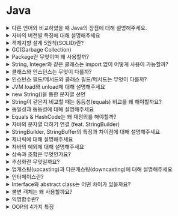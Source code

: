 # Java
<details>
<summary>다른 언어와 비교하였을 때 Java의 장점에 대해 설명해주세요.</summary>

<br>

- 플랫폼에 구애받지 않고 JVM이 설치된 모든 장치에서 동작한다.
    - 운영체제의 영향이 없이 동작하며 멀티 스레드를 지원하지 않는 OS에서도 자바 언어를 사용하면 멀티스레드를 구현할 수 있다.
- 객체지향 언어이다.
- 수많은 개발자와 레퍼런스가 있어 문제가 발생하였을 때, 트러블슈팅을 하기 쉽다.
- 디버깅하는 실행 속도를 개선하기 위해 JIT 컴파일러가 사용된다.
- GC(가비지 컬렉션)이 존재하여 객체의 소멸을 스스로 해준다.

단점

- 실행 속도가 다른 언어보다 느리다.
- 다른 언어와 비교했을 때 소스코드의 길이가 길다.
- GC가 언제 어떻게 작동될지 아무도 모르기 때문에 중간에 끊김 현상이 발생할 수 있어 실시간 응용 시스템으로 부적합하다

[Java의 장단점](https://okeybox.tistory.com/131)

</details>


<details>
<summary>자바의 버전별 특징에 대해 설명해주세요</summary>

<br>

자바8: 람다, 인터페이스의 default method, stream api, **Null 처리 Optional** 등이 추가됨

자바9: 인터페이스 내에서 private 메서드 사용이 가능

자바10: 타입 추론 변수 var 추가, 병렬 처리 GC, 개별 스레드로 분리된 Stop the world등이 추가됐다.

- 기존에는 Stop-The-World 가 발생하면 GC 를 실행하는 쓰레드를 제외한 나머지 쓰레드는 모두 작업을 멈춘다. GC 작업을 완료한 이후에야 중단했던 작업을 다시 시작한다. 근데 이게 개별 쓰레드로 분리되어서 Stop-The-World 시간이 개선된것 같다.

자바 11: String 메서드 추가(`strip()`, `isBlank()`, `lines()`, `repeat()`), 람다 파라미터로 var사용

자바 12~14: 스위치 표현식 개선 (표현식에서 값 반환 가능)

[java 버전별 차이 & 특징](https://velog.io/@ljo_0920/java-%EB%B2%84%EC%A0%84%EB%B3%84-%EC%B0%A8%EC%9D%B4-%ED%8A%B9%EC%A7%95)

</details>


<details>
<summary>객체지향 설계 5원칙(SOLID)란?</summary>

<br>

SRP(Single Responsibility Principle, 단일 책임 원칙)

- 작성된 클래스는 하나의 기능만 가지며 클래스가 제공하는 모든 서비스는 그 하나의 책임을 수행하는데 집중되어야 한다.

OCP(Open Close Principle, 개방폐쇄의 원칙)

- 소프트웨어의 구성요소는 확장에 열려있고 변경에는 닫혀있다. 변경을 위한 비용은 가능하면 줄이고 확장을 위한 비용은 극대화해야한다.
- 요구사항의 변경이나 추가 사항이 발생하여도 기존 구성요소는 수정이 일어나지 말아야 하며, 기존 구성요소를 쉽게 확장해서 재사용할 수 있어야 한다.

LSP(The Liskov Substitution Principle, 리스코프 치환의 원칙)

- 서브 타입은 언제나 기반 타입과 호환될 수 있어야 한다.
- 상속은 궁극적으로 다형성을 통한 확장성을 목표로 한다. LSP도 서브클래스가 확장에 대한 인터페이스를 준수해야함을 의미한다.

ISP(Interface Segregation Principle, 인터페이스 분리의 원칙)

- 한 클래스는 자신이 사용하지 않는 인터페이스는 구현하지 말아야 한다. → 다른 크랠스에 종속될 때는 가능한 최소한의 인터페이스만을 사용해야 한다.

DIP(Dependency Inversion Principle, 의존성 역전의 원칙)

- 하위 레벨 모듈의 변경이 상위 레벨 모듈의 변경을 요구하는 위치 관계를 끊는 의미의 역전이다.
- **저수준 모듈이 고수준 모듈에 의존하게 되는 것을 의미한다.**
- 추상화에 의존하고 구체화에 의존하면 안 된다. 즉, 하위 모듈이 상위 모듈에서 정의한 추상 타입(인터페이스)에 의존하여야 한다.

</details>


<details>
<summary>GC(Garbage Collection)</summary>

<br>

`stop-the-world`란, GC을 실행하기 위해 JVM이 애플리케이션 실행을 멈추는 것이다.

- stop-the-world가 발생하면 GC를 실행하는 쓰레드를 제외한 나머지 쓰레드는 모두 작업을 멈춘다.

GC는 두 가지 가설 아래에서 만들어졌다.

- 대부분의 객체는 금방 접근 불가능 상태(unreachable)가 된다.
- 오래된 객체에서 젊은 객체로의 참조는 아주 적게 존재한다.

이러한 가설에 의해 GC는 Young, Old영역으로 나눠서 동작하게 된다.

- Young 영역(Yong Generation 영역): 새롭게 생성한 객체의 대부분이 여기에 위치한다. 대부분의 객체가 금방 접근 불가능 상태가 되기 때문에 매우 많은 객체가 Young 영역에 생성되었다가 사라진다. 이 영역에서 객체가 사라질때 Minor GC가 발생한다고 말한다.
- Old 영역(Old Generation 영역): 접근 불가능 상태로 되지 않아 Young 영역에서 살아남은 객체가 여기로 복사된다. 대부분 Young 영역보다 크게 할당하며, 크기가 큰 만큼 Young 영역보다 GC는 적게 발생한다. 이 영역에서 객체가 사라질 때 Major GC(혹은 Full GC)가 발생한다고 말한다.

Young영역은 Eden영역과 2개의 Survivor영역으로 나뉜다. 동작은 아래와 같다.

- 새로 생성한 대부분의 객체는 Eden 영역에 위치한다.
- Eden 영역에서 GC가 한 번 발생한 후 살아남은 객체는 Survivor 영역 중 하나로 이동된다.
- Eden 영역에서 GC가 발생하면 이미 살아남은 객체가 존재하는 Survivor 영역으로 객체가 계속 쌓인다.
- 하나의 Survivor 영역이 가득 차게 되면 그 중에서 살아남은 객체를 다른 Survivor 영역으로 이동한다. 그리고 가득 찬 Survivor 영역은 아무 데이터도 없는 상태로 된다.
- 이 과정을 반복하다가 계속해서 살아남아 있는 객체는 Old 영역으로 이동하게 된다.

> Survivor 영역 중 하나는 반드시 비어 있는 상태로 남아 있어야 한다.
>

Old 영역은 기본적으로 데이터가 가득 차면 GC를 실행한다. GC 방식에 따라서 처리 절차가 달라지므로, 어떤 GC 방식이 있는지 살펴보면 이해가 쉬울 것이다. GC 방식은 JDK 7을 기준으로 5가지 방식이 있다.

- Serial GC
  - CPU코어가 하나만 있을 때 사용하기 위해 만든 방식이라 성능이 많이 떨어져서 절대 사용하면 안된다
  - Old 영역의 GC는 `mark-sweep-compact`이라는 알고리즘을 사용
    1. Old 영역에 살아 있는 객체를 식별(Mark)
    2. 힙(heap)의 앞 부분부터 확인하여 살아 있는 것만 남긴다(Sweep)
    3. 각 객체들이 연속되게 쌓이도록 힙의 가장 앞 부분부터 채워서 객체가 존재하는 부분과 객체가 없는 부분으로 나눈다(Compaction)
- Parallel GC
  - Serial과 동작 알고리즘은 같으나 GC를 처리하는 쓰레드가 여러개라 더 빠르다.
- Parallel Old GC(Parallel Compacting GC)
  - `Mark-Summary-Compaction`단계를 거친다.
    - Summary 단계는 앞서 GC를 수행한 영역에 대해서 별도로 살아 있는 객체를 식별한다
- Concurrent Mark & Sweep GC(이하 CMS)
  - 동작은 과정
    1. Initial Mark 단계에서는 클래스 로더에서 가장 가까운 객체 중 살아 있는 객체만 찾는 것으로 끝내서 stop the world가 매우 짧다.
    2. Concurrent Mark 단계에서는 방금 살아있다고 확인한 객체에서 참조하고 있는 객체들을 따라가면서 확인한다. 이 단계의 특징은 다른 스레드가 실행 중인 상태에서 동시에 진행된다는 것이다.
    3. Concurrent Sweep 단계에서는 쓰레기를 정리하는 작업을 실행한다. 이 작업도 다른 스레드가 실행되고 있는 상황에서 진행한다.
  - CMS GC는 stop the world가 짧다는 장점이 있으나 아래의 단점이 존재한다.
    - 다른 GC 방식보다 메모리와 CPU를 더 많이 사용한다.
    - Compaction 단계가 기본적으로 제공되지 않는다.
- G1(Garbage First) GC
  - G1 GC는 Young 영역과 Old 영역에 대해서는 잊는 것이 좋다.
  - G1 GC는 바둑판의 각 영역에 객체를 할당하고 GC를 실행한다. 그러다가, 해당 영역이 꽉 차면 다른 영역에서 객체를 할당하고 GC를 실행한다.
    - 앞서 동작한 Young의 세가지 영역에서 데이터가 Old 영역으로 이동하는 단계가 사라진 GC 방식이다.
  - G1 GC의 가장 큰 장점은 성능이다. 지금까지 설명한 어떤 GC 방식보다도 빠르다.

[NAVER D2](https://d2.naver.com/helloworld/1329)

</details>


<details>
<summary>Package란 무엇이며 왜 사용할까?</summary>

<br>

패키지는 관련된 클래스 코드들을 모어서 관리하기 위해 사용한다.
패키지 분리를 통해 필요한 클래스 파일들을 쉽게 찾을 수 있으며, 각각의 프로젝트나 소프트웨어간의 코드 충돌을 방지할 수 있다. 또한 배포할 때 관련된 코드들을 묶어서 배포하고 재사용할 수 있다.

> 모든 패키지의 이름은 소문자로 관리하는 것이 관례이며 패키지 명은 일반적으로 도메인명을 사용하는 것이 관례이다.

</details>

<details>
<summary>String, Integer와 같은 클래스는 import 없이 어떻게 사용이 가능할까?</summary>

<br>

자바는 빌드를 하며 빌트인 패키지를 자동으로 import한다. String, Integer, System과 같은 클래스가 속해있는 java.lang은 해당 클래스에 해당하여 자동으로 import한다.

</details>


<details>
<summary>클래스와 인스턴스는 무엇이 다를까?</summary>

<br>

- 클래스는 인스턴스를 생성하기위한 template으로 클래스 자체만으로는 상태가 없다.
- 인스턴스는 클래스를 통해 실체화된 객체이다. 클래스와 다르게 실체화가 되었기에 상태를 갖고 있다.

</details>


<details>
<summary>인스턴스 필드/메서드와 클래스 필드/메서드는 무엇이 다를까?</summary>

<br>

- 인스턴스
  - 필드 - **인스턴스의 상태를 갖는 변수**를 인스턴스 필드라 한다.
  - 메서드 -  인스턴스가 생성된 이후에 호출이 가능하며 인스턴스의 상태(필드)를 변경하는 메서드를 의미한다.
- 클래스
  - 필드 - 여러 **인스턴스에서 공유하는 정보를 클래스 필드**라 한다. 즉, static 키워드가 붙은 공유되는 필드를 클래스 필드라 한다.
  - 메서드 - 클래스 메서드는 인스턴스 상태와 관련 없이, **인스턴스가 생성되지 않아도 호출이 가능한 클래스**를 뜻한다. 즉, static이 붙은 메서드를 클래스 필드라 한다.

</details>


<details>
<summary>JVM load와 unload에 대해 설명해주세요</summary>

<br>

JVM Load는 클래스가 필요한 시점에 동적으로 클래스의 바이트코드를 읽어 메모리에 할당하는 과정을 뜻한다.

JVM Unload는 클래스가 더 이상 사용되지 않아 메모리에서 클래스를 해제하는 과정을 의미한다.

</details>


<details>
<summary>new String()을 통한 문자열 선언</summary>

<br>

```java
String string1 = "abc";
String string2 = new String("abc");
```

위의 코드는 String class를 만드는 두가지 방법을 나타낸다. 두가지 방법은 보기에는 같은 결과가 나온다고 생각할 수 있지만 내부적으로는 다른 결과를 낸다. string1과 string2는 스트링 풀(String pool)에 있는 같은 객체를 바라보게 된다. 반면에 `new String()`을 통해 생성한 string3의 경우는 힙 메모리에 새로운 인스턴스를 만들어 관리를 하게 된다. 예시 코드를 작성하여 수행해보면 다음과 같은 결과가 나온다.

```java
public class StringTest {

	public static void main(String[] args) {
		String string1 = new String("abc");
		String string2 = new String("abc");

		System.out.println(string1 == string2); // false

		String string3 = "abc";
		String string4 = "abc";

		System.out.println(string3 == string4); // true
	}
}
```

위의 코드의 경우 `new String` 을 사용하여 새로운 인스턴스를 생성한 string1, string2의 경우는 서로 다른 주소값을 가르켜 false라는 결과를 반환한다. 반면에 스트링 풀의 주소만을 가르키며 생성한 string3, string4의 경우는 값이 같다는 결과가 나오게 된다.

</details>


<details>
<summary>String이 같은지 비교할 때는 동등성(equals) 비교를 왜 해야할까요?</summary>

<br>

```java
public class StringTest {

	public static void main(String[] args) {
		String string1 = "abc";
		String string2 = "abc";

		System.out.println(string3.equals(string4)); // true
	}
}
```

string1과 string2는 같은 객체를 바라본다는데 어째서 둘을 비교할 때 동일성(==)이 아닌 동등성(equals)으로 같은지 체크할까? Java8 이후로는 `String string1 = "abc"`와 같이 선언한 내용도 GC의 지시 대상이 되어서 다른 객체가 될 수 있다. 그래서 String 객체들의 비교는 동일성이 아닌 동등성으로 체크한다.

</details>


<details>
<summary>동일성과 동등성에 대해 설명해주세요</summary>

<br>

동일성(==)은 객체가 참조하고 있는 주소 값을 비교하는 것이며 동등성(equals)는 equals를 통해 정의된 값에 따라 비교를 하는 것이다. 객체들의 최상위 클래스 Object는 기본적으로 equals가 주소 값을 비교하는 동일성 체크와 동일하며여 우리는 객체의 equals재정의를 통해 내부 값이 같으면 두 객체가 동등하다고 판단할 수록 할 수 있다.

</details>


<details>
<summary>Equals & HashCode는 왜 재정의를 해야할까?</summary>

<br>

객체들의 최상위 클래스 Object는 기본적으로 equals가 주소 값을 비교하는 동일성 체크와 동일하며여 우리는 객체의 equals재정의를 통해 내부 값이 같으면 두 객체가 논리적으로 동등하다고 판단할 수록 할 수 있다.

그렇다면 HashCode는 왜 재정의를 해야할까?

Object의 명세서에는 `equals(Object)가 두 객체를 같다고 판단했다면, 두 객체의 hashCode는 똑같은 값을 반환해야 한다.` 라는 조항이 존재합니다. 이를 위해 우리는 equals를 재정의할 때는 hashCode도 반드시 재정의해야 한다.

</details>

<details>
<summary>자바의 문자열 더하기 연결 (feat. StringBuilder)</summary>

<br>

- String은 불변하기(immutable)이기 때문에 String과 String을 더하면 새로운 String 객체를 생성한다. 따라서 String과 String을 더하는 시점에 메모리 할당과 메모리 해제가 계속 발생한다.
- StringBuilder는 String과 다르게 기존 데이터에 새로운 데이터를 더하는 방식을 취하기 때문에 속도가 더 빠르다.
- 따라서 긴 문자열을 더하는 상황이 발생하는 경우 StringBuilder를 활용해 구현한다.

String은 final로 만들어져 인스턴스의 값은 한번 생성하면 변경이 불가능합니다. 그래서 concat과 문자열 덧셈 과 같이 string의 값을 변경하려고 한다면 기존 인스턴스는 남아있고 남아있는 기존 인스턴스를 사용하여 새로운 인스턴스를 만들게 되어 메모리 낭비가 발생합니다.

> Java8이후로는 `"ab+"bc"+"cd"`와 같은 문자열 더하기 연산을 한다면 내부적으로 컴파일시 최적화를 해줍니다. Java8에서는 `StringBuilder` 가 최적화를 해주며, Java11의 경우 `StringConcatFactory` 가 최적화를 해줍니다. Java8에서 자동으로 컴파일시점에 최적화를 해준 `StringBuilder` 는 + 를 할 때마다 StringBuilder를 생성하여 문자열을 합쳐주고 다시 String으로 반환을 하여 +연산을 할 때마다 각각의 StringBuilder를 선언을 해주는 단점이 존재하였습니다. 그래서 Java11부터 새로운 방법 `StringConcatFactory`로 변경되었습니다. `StringBuilder`와 `StringConcatFactory` 의 차이점을 간단히 설명하자면 `StringBuilder`는 +를 할 때마다 하나의 String객체를 반환하는 반면에 `StringConcatFactory`는 최종 상태에서만 String을 만들어줍니다.
>

앞서 말했듯이 JVM이 컴파일 시점에 스스로 String연결을 최적화를 해줍니다. 하지만 최적화는 항상 해주는 것이 아니라 해주지 않는 경우도 존재합니다. 그래서 우리는 긴 문자열들을 더할 때는 `StringBuilder`
, `StringBuffer`를 사용하여 직접 낭비를 줄일 수 있습니다.

</details>


<details>
<summary>StringBuilder, StringBuffer의 특징과 차이점에 대해 설명해주세요</summary>

<br>

- 둘 다 내부적으로 가변적인 `char[]`를 멤버 변수로 가집니다.
- 새로운 인스턴스를 생성하지 않고 `char[]`를 변경할 수 있어서 문자열을 여러번 연결하거나 변경할 때 사용하면 유용합니다.
- 출력은 나중에 `toString()` 메서드로 String반환을 해주면 됩니다.
- StringBuilder와 StringBuffer는 `char[]` (character buffer)를 갖는 공통점이 있으나 StringBuffer는 multi-thread환경에서 동기화(synchronization)가 보장됩니다.
- 그래서 single thread 프로그래밍의 경우는 StringBuilder사용을 권장하며 multi-thread환경에서는 StringBuffer를 사용을 권장한다.

</details>


<details>
<summary>제너릭에 대해 설명해주세요</summary>

<br>

- 제네릭은 클래스나 메소드에서 사용할 내부 데이터 타입을 컴파일 시에 미리 지정하는 방법입니다.
- List와 같이 다양한 종류의 데이터를 관리하는 경우 데이터의 타입을 특정 타입으로 고정할 수 있다.

### Generic의 장점

- 제네릭을 사용하면 잘못된 타입이 들어올 수 있는 것을 컴파일 단계에서 방지할 수 있다.
- 특정 타입으로 제한함으로써 타입 안정성을 제공한다.
- 타입 체크와 형변환을 생략할 수 있으므로 코드가 간결해 진다.
  - 클래스 외부에서 타입을 지정해주기 때문에 따로 타입을 체크하고 변환해줄 필요가 없다. 즉, 관리하기가 편하다.
- 비슷한 기능을 지원하는 경우 코드의 재사용성이 높아진다.

</details>

<details>
<summary>자바의 예외에 대해 설명해주세요</summary>

<br>

![Untitled](img/java/img.png)

## Checked Exception

- Exception을 상속하며 Checked Exceptoin 또는 Compile Time Exception이라고 한다.
- 컴파일 시점에서 Exceptoin을 catch하는지 확인한다.
  - **컴파일 시점에 Exception에 대한 처리(try/catch)를 하지 않을 경우 컴파일 에러가 발생**한다.
- Exception이 발생하는 메소드에서 throws 예약어를 활용해 Exception을 호출 메소드에 전달해야 한다.

## Unchecked Exception

- RuntimeException을 상속하며 Runtime Time Exception이라고 한다.
- 컴파일 시점에 Exception을 catch하는지 확인하지 않아 컴파일 시점에 예외 여부를 확인할 수 없다.
- Exception이 발생하는 메소드에서 throws 예약어를 활용해 Exception을 처리할 필요가 없다. 하지만 처리해도 무방하다.

## Java Exception

- `Error` : 애플리케이션이 정상적으로 동작하는데 심각한 문제가 있는 경우
- `Exception` : 비즈니스 로직 상에서 에러가 발생하는 경우 사용한다. Exception을 사용하는 경우 컴파일 시점에 Exception을 확인할 수 있다. Checked Exception이라고도 한다.
- `RuntimeException` : NumberFormatException과 같이 Runtime 시에 발생하는 에러를 처리하는데 사용한다. Unchecked Exception이라고도 한다.

## 예외 처리 방법

[Java 예외(Exception) 처리에 대한 작은 생각](https://www.nextree.co.kr/p3239/)

- 예외 처리 회피
- 예외 복구
- 예외 전환

</details>

<details>
<summary>상속과 조합은 무엇인가요?</summary>

<br>

## 1. 상속이란?

```java
import java.util.ArrayList;

import lotto.dto.LottoResult;

public class Lottos extends ArrayList<Lotto> {
    public LottoResults match(Lotto winningLotto) {
        LottoResults lottoResults = new LottoResults();
        this.stream()
            .map(lotto -> new LottoResult(
            lotto.getCorrectCount(winningLotto.getNumbers())))
            .forEach(lottoResults::add);
        return lottoResults;
    }
}
```

기존에 정의되어 있는 클래스의 필드와 메서드를 물려받아 새로운 클래스를 생성하는 기법이다.

### 상속의 이점

- 중복 코드의 제거와 기능 확장을 쉽게 할 수 있다.
  - 부모 클래스의 메서드를 사용할 때는 메서드 앞에 클래스 참조를 붙이지 않고  사용할 수 있다. (이것은 앞에 `super`가 생략된 것이다.)
- 클래스들의 계층적인 구조를 만들 수 있다.

### 상속의 문제점

- 하위 클래스가 상위 클래스의 구현에 의존하여 변경에 취약하다. (상위 클래스의 영향을 받음)
  - 부모 클래스의 구현을 변경하면 많은 자식 클래스들을 모두 변경해줘야 하는 상황이 생길 수 있다.
- 상위 클래스의 모든 퍼블릭 메서드가 하위 클래스에도 반드시 노출된다.
  - 불필요한 메서드도 상속받는 문제가 발생한다.

## 2. 조합이란?

```java
import java.util.List;

import lotto.dto.LottoResult;

public class Lottos {
    private List<Lotto> lottos;

    public Lottos(List<Lotto> lottos) {
        this.lottos = lottos;
    }

    public LottoResults match(Lotto winningLotto) {
        LottoResults lottoResults = new LottoResults();
        lottos.stream()
                .map(lotto -> new LottoResult(lotto.getCorrectCount(winningLotto.getNumbers())))
                .forEach(lottoResults::add);
        return lottoResults;
    }
}
```

조합은 전체를 표현하는 클래스가 부분을 표현하는 객체를 포함해서 부분 객체의 코드를 재사용하는 방법이다.

### 조합의 이점

- 상속과 달리 부분 객체의 내부 구현이 공개되지 않는다.
- 메서드 호출하는 방식으로 퍼블릭 인터페이스에 의존해서 부분 객체의 내부 구현이 변경되어도 비교적 안전하다.
- 부분 객체의 모든 퍼블릭 메서드를 공개하지 않아도 된다.

## 3. 상속보다는 무조건 조합이 좋은가?

상속을 무조건 사용하지 말기보다는 내가 사용을 할 때, 내가 어떠한 이유로 상속을 사용하는지 확실하게 알고 사용해야 합니다.

상속의 목적에는 서브타이핑과 서브 클래싱이 존재한다.

- 서브타이핑 - 다형적인 계층구조로 구현, 부모와 자식 행동이 호환된다.
- 서브클래싱 - 다른 클래스의 코드를 재사용, 부모와 자식 행동이 호환되지 않는다.

이 목적을 생각하며 상속을 고려하기 전에는 두 객체가 서로 Is-a 관계인지, 클라이언트 관점에서 두 객체가 동일한 행동을 할 것이라 기대하는지 고려해봐야 한다.

→ 두가지 질문에 모두 yes일 경우에만 상속을 고려해야한다.

## 4. 정리

- 단순히 코드를 재사용하며 중복코드를 줄이고 싶다면 상속보다는 조합을 고려해야한다.
- 동일하게 행동하는 인스턴스들을 그룹화 할 경우 상속을 고려할 수 있다.

[[10분 테코톡] 클레이의 상속과 조합](https://www.youtube.com/watch?v=U4OSS4jJ9ns)

</details>

<details>
<summary>추상화란 무엇일까요?</summary>

<br>

- 추상화란 내부의 동작(How)를 감추고 무엇(What)을 하는지만 드러내어 사용자들이 구현이 아닌 인터페이스에 의존하도록 하는 방법이다.
- 추상화는 어떤 양상, 세부 사항, 구조를 좀 더 명확하게 이해하기 위해 특정 절차나 물체를 의도적으로 생략하거나 감춤으로써 복잡도를 극복하는 방법이다.
- 공통의 속성이나 기능을 묶어 이름을 붙이는 것, 객체 지향 관점에 클래스를 정의하는 것을 추상화 라고 할 수 있다. 즉, 불필요한 부분을 생략하고 객체의 속석 중 가장 중요한 것에만 중점을 두어 개략화 하는 것으로 모델화 하는 것으로 데이터의 공통된 성질을 추출하여 슈퍼 클래스를 선정하는 개념이다.

### 추상화의 장점

- 코드의 재사용성(확장성)의 증가
- 생산성 증가
- 유지보수성 향상

### 추상화의 단점

- 확장성은 늘어나지만 복잡해질 수 있다.

</details>


<details>
<summary>업캐스팅(upcasting)과 다운캐스팅(downcasting)에 대해 설명해주세요</summary>

<br>

### 업캐스팅

- 하위 클래스를 상위 클래스로 타입을 변환하는 것을 의미한다.
- e.g. List<Integer> integers = new ArrayList<>();

### 다운캐스팅

- 상위 클래스를 하위 클래스의 타입으로 변환하는 것을 의미한다.
- 업 케이스팅 된 인스턴스 변수에서 하위 클래스의 메서드를 사용하기 위해서는 다운캐스팅을 해야한다.
- e.g.

    ```java
    Vehicle myCar = new Car();
    
    if (myCar instanceof Car) {
       // 1. 강제 형변환
       Car myCar1 = (Car)myCar;
       // 2. cast()를 통한 변환
       Car.class.cast(myCar).some();
    }
    ```

</details>


<details>
<summary>인터페이스란?</summary>

<br>

- interface는 자바에서 한 단계 더 높은 추상화를 하기 위해 사용된다. 구현 로직은 존재하지 않으며 메소드에 대한 입력(input), 출력(output)만 정의하고 있다.
- interface를 활용해 추상화를 하는 이유는 소프트웨어에 변경이 발생할 경우 소스 코드에 변경을 최소화함으로써 유지보수 비용을 줄이고, 변화에 빠르게 대응하기 위함이다. 하지만 추상화를 하려면 개발 비용의 증가가 발생한다.
- 인터페이스에서 공통적으로 사용해야하는 기능이 있다면 최상위 인터페이스에 default로 추가를 할 수 있다.

</details>


<details>
<summary>Interface와 abstract class는 어떤 차이가 있을까요?</summary>

<br>

두 종류 모두 추상화를 위해 사용하는 기술들이다. 하지만 둘은 사용 용도가 다르다.

### 인터페이스

- 100% 추상화된 **기본 설계도**이다.
- 인스턴스 필드를 소유할 수 없다.
- 다중 상속(구현)이 가능하다.
- 포멧만 주어지고 구현체가 다 정해야한다.
- 공통 기능으로는 default 메서드로 정의 가능하다.

### 추상 클래스

- 상속을 통해 자속 클래스에서 완성을 유도하는 **미완성 설계도**이다.
- 한 개의 추상 클래스만 상속 가능하다.
- 인스턴스 필드를 소유할 수 있다.
- 인스턴스 메서드를 만들고 사용할 수 있다.

### 각각 언제 사용하는 것이 좋은가??

> **추상클래스 →**  `is - a` **→ "~이다"**
>
>
> **인터페이스 →** `has - a`**→  "~을 할 수 있는"**
>
- 인터페이스는 클라이언트에서 사용할 때 만드는 것이 좋고, 추상클래스는 내부에서 기능을 확장할 때 쓰는 것이 좋다.
- 자식 클래스가 부모 클래스의 기능을 완벽히 똑같이 필요한 경우 추상 클래스를 사용한다.
- 자식 클래스들이 부모 클래스의 같은 기능이 필요한데, 다른 구현을 가져야 하는 경우 인터페이스를 사용한다.

[[JAVA] 추상클래스 VS 인터페이스 왜 사용할까? 차이점, 예제로 확인 :: 마이자몽](https://myjamong.tistory.com/150)

</details>


<details>
<summary>불변 객체는 왜 사용할까요?</summary>

<br>

- 오류가 발생할 가능성이 적어져 심리적 안정감이 높아진다.
- 유지 보수성이 크게 향상된다.
- 불변 객체를 사용하면 `Map`의 Key값의 변경으로 생기는 ‘식별자 변경(identity mutability)’ 문제가 발생하지 않는다.

    ```java
    Map<Cash, String> map = new HashMap<>(); 
    Cash five = new Cash("$5");
    Cash ten = new Cash("$10");
    map.put(five, "five");
    map.put(ten, "ten");
    five.mul(2);
    ```

- 객체가 완전하고 견고한 상태이거나 아니면 아예 실패하는 실패 원자성(failure atomicity)을 가진다.
- 시간에 따라 값이 달라지는 문제점인 시간적 결합(temporal coupling)을 없앨 수 있다.
- 스레드 안전성이 높아진다.
  - 객체가 여러 스레드에서 동시에(concurrently) 사용될 수 있고 예측 가능한(predictable) 결과를 보장하는 객체의 품질
  - 다른 객체를 바라보기 때문에 애초에 쓰레드에 대한 걱정이 없어진다.

</details>


<details>
<summary>익명함수란?</summary>

<br>

익명함수란 일반함수와 다르게 함수형 프로그래밍에서 변수에 함수를 넣는 식으로 사용하는 1회성의 이름이 없는 함수입니다.

일반 함수는 재사용을 위해 생성하여 언제든 호출될 수 있기에 메모리를 차지하고 있다. 하지만 익명 함수는 한 번만 사용하기에 사용하는 순간 외에는 불필요한 메모리 차지를 하지 않아 메모리 관리 측면에서 효과적일 수 있다.

</details>

<details>
<summary>OOP의 4가지 특징</summary>

<br>

- 추상화
  - 불필요한 부분(구현 코드)을 숨긴다.
  - 인터페이스와 구현을 분리한다.
- 캡슐화
  - 데이터 캡슐화 : 필드와 메서드를 하나로 묶는 것 (객체 생성)
  - 은닉화 : 객체의 세부 내용이 외부에 드러나지 않아 외부에서 데이터를 직접 접근하는 것을 방지한다.
- 상속
  - 어떤 실체로부터 공통적인 부분이나 관심 있는 특성들만 한곳에 모은것을 의미한다.
  - 자식클래스가 부모클래스의 특징과 기능을 물려받는 것
  - 클래스를 상속 받아 수정하여 사용하기 때문에 중복 코드를 줄일 수 있다.
  - 부모클래스의 수정으로 모든 자식클래스들도 수정되는 효과
  - 클래스에 메소드 추가가 어려운 경우 사용
    - 자신이 아닌 남이 만든 클래스를 가져오는 경우 (수정 불가)
    - 클래스가 다양한 곳에서 상속 받아 쓰이는 경우 (메서드를 추가하면 다른 곳에서 불필요한 기능이 포함될 수 있음)
- 다형성
  - 같은 모양의 함수가 상황에 따라 다르게 동작 하는것을 의미한다.
  - 오버라이딩, 오버로딩

</details>
